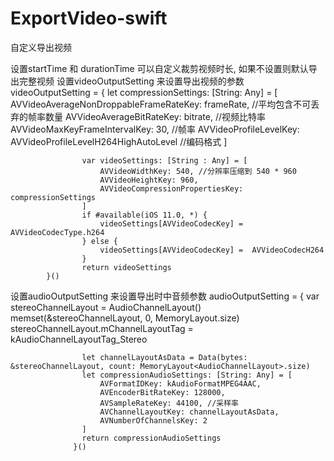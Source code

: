 # ExportVideo-swift
自定义导出视频

设置startTime 和 durationTime 可以自定义裁剪视频时长, 如果不设置则默认导出完整视频
设置videoOutputSetting 来设置导出视频的参数
            videoOutputSetting = {
                  let compressionSettings: [String: Any] = [
                        AVVideoAverageNonDroppableFrameRateKey: frameRate, //平均包含不可丢弃的帧率数量
                        AVVideoAverageBitRateKey: bitrate, //视频比特率
                        AVVideoMaxKeyFrameIntervalKey: 30, //帧率
                        AVVideoProfileLevelKey: AVVideoProfileLevelH264HighAutoLevel //编码格式
                    ]
                    
                    var videoSettings: [String : Any] = [
                        AVVideoWidthKey: 540, //分辨率压缩到 540 * 960 
                        AVVideoHeightKey: 960,
                        AVVideoCompressionPropertiesKey: compressionSettings
                    ]
                    if #available(iOS 11.0, *) {
                        videoSettings[AVVideoCodecKey] =  AVVideoCodecType.h264
                    } else {
                        videoSettings[AVVideoCodecKey] =  AVVideoCodecH264
                    }
                    return videoSettings
            }()
                    
设置audioOutputSetting 来设置导出时中音频参数
                  audioOutputSetting = {
                    var stereoChannelLayout = AudioChannelLayout()
                    memset(&stereoChannelLayout, 0, MemoryLayout<AudioChannelLayout>.size)
                    stereoChannelLayout.mChannelLayoutTag = kAudioChannelLayoutTag_Stereo
                    
                    let channelLayoutAsData = Data(bytes: &stereoChannelLayout, count: MemoryLayout<AudioChannelLayout>.size)
                    let compressionAudioSettings: [String: Any] = [
                        AVFormatIDKey: kAudioFormatMPEG4AAC,
                        AVEncoderBitRateKey: 128000,
                        AVSampleRateKey: 44100, //采样率
                        AVChannelLayoutKey: channelLayoutAsData,
                        AVNumberOfChannelsKey: 2
                    ]
                    return compressionAudioSettings
                  }()
                  
